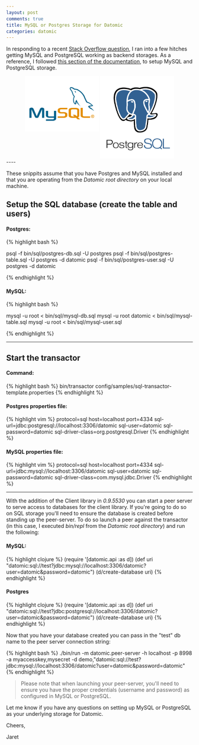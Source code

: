 ```yaml
---
layout: post
comments: true
title: MySQL or Postgres Storage for Datomic
categories: datomic
---
```


In responding to a recent [Stack Overflow question](http://stackoverflow.com/questions/43422828/datomic-pro-bin-run-no-suitable-driver-found/43615059#43615059), 
 I ran into a few hitches getting MySQL and PostgreSQL working as backend storages.  As a reference, I followed [this section of the documentation](http://docs.datomic.com/storage.html#sec-5), to setup MySQL and PostgreSQL storage.

<center>
<img src="/images/mysql.jpg" alt="MySQL logo" style="width: 200px;" align="bottom"/>
<img src="/images/postgresql.png" alt="Postgresql logo" style="width: 200px;" align="top"/>
</center>
----

These snippits assume that you have Postgres and MySQL installed and that you are operating from the _Datomic root directory_ on your local machine.  

## Setup the SQL database (create the table and users)


#### Postgres:

{% highlight bash %}

psql -f bin/sql/postgres-db.sql -U postgres
psql -f bin/sql/postgres-table.sql -U postgres -d datomic
psql -f bin/sql/postgres-user.sql -U postgres -d datomic

{% endhighlight %}

#### MySQL:

{% highlight bash %}

mysql -u root < bin/sql/mysql-db.sql 
mysql -u root datomic < bin/sql/mysql-table.sql
mysql -u root < bin/sql/mysql-user.sql 

{% endhighlight %}

----
## Start the transactor


#### Command:

{% highlight bash %}
bin/transactor config/samples/sql-transactor-template.properties 
{% endhighlight %}

#### Postgres properties file:

{% highlight vim %}
protocol=sql
host=localhost
port=4334
sql-url=jdbc:postgresql://localhost:3306/datomic
sql-user=datomic
sql-password=datomic
sql-driver-class=org.postgresql.Driver
{% endhighlight %}


#### MySQL properties file:

{% highlight vim %}
protocol=sql
host=localhost
port=4334
sql-url=jdbc:mysql://localhost:3306/datomic
sql-user=datomic
sql-password=datomic
sql-driver-class=com.mysql.jdbc.Driver
{% endhighlight %}

----

With the addition of the Client library in _0.9.5530_ you can start a peer server to serve access to databases for the client library.
  If you're going to do so on SQL storage you'll need to ensure the database is created before standing up the peer-server.
    To do so launch a peer against the transactor (in this case, I executed _bin/repl_ from the _Datomic root directory_) and run the following:

#### MySQL:

{% highlight clojure %}
(require '[datomic.api :as d])
(def uri "datomic:sql://test?jdbc:mysql://localhost:3306/datomic?user=datomic&password=datomic")
(d/create-database uri)
{% endhighlight %}

#### Postgres

{% highlight clojure %}
(require '[datomic.api :as d])
(def uri "datomic:sql://test?jdbc:postgresql://localhost:3306/datomic?user=datomic&password=datomic")
(d/create-database uri)
{% endhighlight %} 

Now that you have your database created you can pass in the "test" db name to the peer server connection string:

{% highlight bash %}
./bin/run -m datomic.peer-server -h localhost -p 8998 -a myaccesskey,mysecret -d demo,"datomic:sql://test?jdbc:mysql://localhost:3306/datomic?user=datomic&password=datomic"
{% endhighlight %}

>Please note that when launching your peer-server, you'll need to ensure you have the proper credentials (username and password) as configured in MySQL or PostgreSQL.

Let me know if you have any questions on setting up MySQL or PostgreSQL as your underlying storage for Datomic.

Cheers,

Jaret
